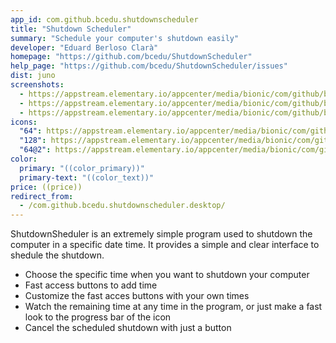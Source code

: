 ```yaml
---
app_id: com.github.bcedu.shutdownscheduler
title: "Shutdown Scheduler"
summary: "Schedule your computer's shutdown easily"
developer: "Eduard Berloso Clarà"
homepage: "https://github.com/bcedu/ShutdownScheduler"
help_page: "https://github.com/bcedu/ShutdownScheduler/issues"
dist: juno
screenshots:
  - https://appstream.elementary.io/appcenter/media/bionic/com/github/bcedu.shutdownscheduler/FF49F756E04D4DD45F88164DE6C96FAA/screenshots/image-1_orig.png
  - https://appstream.elementary.io/appcenter/media/bionic/com/github/bcedu.shutdownscheduler/FF49F756E04D4DD45F88164DE6C96FAA/screenshots/image-2_orig.png
  - https://appstream.elementary.io/appcenter/media/bionic/com/github/bcedu.shutdownscheduler/FF49F756E04D4DD45F88164DE6C96FAA/screenshots/image-3_orig.png
icons:
  "64": https://appstream.elementary.io/appcenter/media/bionic/com/github/bcedu.shutdownscheduler/FF49F756E04D4DD45F88164DE6C96FAA/icons/64x64/com.github.bcedu.shutdownscheduler_com.github.bcedu.shutdownscheduler.png
  "128": https://appstream.elementary.io/appcenter/media/bionic/com/github/bcedu.shutdownscheduler/FF49F756E04D4DD45F88164DE6C96FAA/icons/128x128/com.github.bcedu.shutdownscheduler_com.github.bcedu.shutdownscheduler.png
  "64@2": https://appstream.elementary.io/appcenter/media/bionic/com/github/bcedu.shutdownscheduler/FF49F756E04D4DD45F88164DE6C96FAA/icons/64x64@2/com.github.bcedu.shutdownscheduler_com.github.bcedu.shutdownscheduler.png
color:
  primary: "((color_primary))"
  primary-text: "((color_text))"
price: ((price))
redirect_from:
  - /com.github.bcedu.shutdownscheduler.desktop/
---
```


<p>ShutdownSheduler is an extremely simple program used to shutdown the computer in a specific date time. It provides a simple and clear interface to shedule the shutdown.</p>
<ul>
  <li>Choose the specific time when you want to shutdown your computer</li>
  <li>Fast access buttons to add time</li>
  <li>Customize the fast acces buttons with your own times</li>
  <li>Watch the remaining time at any time in the program, or just make a fast look to the progress bar of the icon</li>
  <li>Cancel the scheduled shutdown with just a button</li>
</ul>